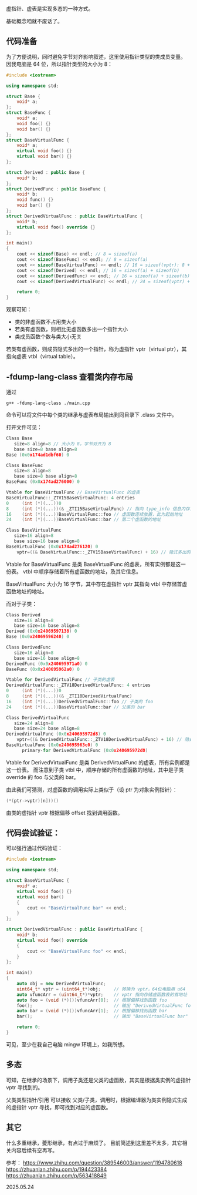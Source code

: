 虚指针、虚表是实现多态的一种方式。

基础概念咱就不废话了。
## 代码准备

为了方便说明，同时避免字节对齐影响叙述，这里使用指针类型的类成员变量。
因我电脑是 64 位，所以指针类型的大小为 8：

```cpp
#include <iostream>

using namespace std;

struct Base {
    void* a;
};
struct BaseFunc {
    void* a;
    void foo() {}
    void bar() {}
};
struct BaseVirtualFunc {
    void* a;
    virtual void foo() {}
    virtual void bar() {}
};

struct Derived : public Base {
    void* b;
};
struct DerivedFunc : public BaseFunc {
    void* b;
    void func() {}
    void bar() {}
};
struct DerivedVirtualFunc : public BaseVirtualFunc {
    void* b;
    virtual void foo() override {}
};

int main()
{
    cout << sizeof(Base) << endl; // 8 = sizeof(a)
    cout << sizeof(BaseFunc) << endl; // 8 = sizeof(a)
    cout << sizeof(BaseVirtualFunc) << endl; // 16 = sizeof(vptr): 8 + sizeof(a)
    cout << sizeof(Derived) << endl; // 16 = sizeof(a) + sizeof(b)
    cout << sizeof(DerivedFunc) << endl; // 16 = sizeof(a) + sizeof(b)
    cout << sizeof(DerivedVirtualFunc) << endl; // 24 = sizeof(vptr) + sizeof(a) + sizeof(b)

    return 0;
}
```

观察可知：
- 类的非虚函数不占用类大小
- 若类有虚函数，则相比无虚函数多出一个指针大小
- 类成员函数个数与类大小无关

若类有虚函数，则成员隐式多出的一个指针，称为虚指针 vptr（virtual ptr），其指向虚表 vtbl（virtual table）。

## -fdump-lang-class 查看类内存布局

通过
```shell
g++ -fdump-lang-class ./main.cpp
```

命令可以将文件中每个类的继承与虚表布局输出到同目录下 .class 文件中。

打开文件可见：
```cpp
Class Base
   size=8 align=8 // 大小为 8，字节对齐为 8
   base size=8 base align=8
Base (0x0x174ad1dbf60) 0

Class BaseFunc
   size=8 align=8
   base size=8 base align=8
BaseFunc (0x0x174ad276000) 0

Vtable for BaseVirtualFunc // BaseVirtualFunc 的虚表
BaseVirtualFunc::_ZTV15BaseVirtualFunc: 4 entries
0     (int (*)(...))0
8     (int (*)(...))(& _ZTI15BaseVirtualFunc) // 指向 type_info 信息内存，暂且不管
16    (int (*)(...))BaseVirtualFunc::foo // 虚函数连续放置，此为起始地址
24    (int (*)(...))BaseVirtualFunc::bar // 第二个虚函数的地址

Class BaseVirtualFunc
   size=16 align=8
   base size=16 base align=8
BaseVirtualFunc (0x0x174ad276120) 0
    vptr=((& BaseVirtualFunc::_ZTV15BaseVirtualFunc) + 16) // 隐式多出的 vptr，指向 vtbl 中连续放置虚函数地址的起始地址
```

Vtable for BaseVirtualFunc 是类 BaseVirtualFunc 的虚表，所有实例都是这一份表。
vtbl 中顺序存储着所有虚函数的地址，及其它信息。

BaseVirtualFunc 大小为 16 字节，其中存在虚指针 vptr 其指向 vtbl 中存储首虚函数地址的地址。

而对于子类：

```cpp
Class Derived
   size=16 align=8
   base size=16 base align=8
Derived (0x0x24069597138) 0
Base (0x0x24069596240) 0

Class DerivedFunc
   size=16 align=8
   base size=16 base align=8
DerivedFunc (0x0x240695971a0) 0
BaseFunc (0x0x240695962a0) 0

Vtable for DerivedVirtualFunc // 子类的虚表
DerivedVirtualFunc::_ZTV18DerivedVirtualFunc: 4 entries
0     (int (*)(...))0
8     (int (*)(...))(& _ZTI18DerivedVirtualFunc)
16    (int (*)(...))DerivedVirtualFunc::foo // 子类的 foo
24    (int (*)(...))BaseVirtualFunc::bar // 父类的 bar

Class DerivedVirtualFunc
   size=24 align=8
   base size=24 base align=8
DerivedVirtualFunc (0x0x240695972d8) 0
    vptr=((& DerivedVirtualFunc::_ZTV18DerivedVirtualFunc) + 16) // 隐式多出的 vptr，指向 vtbl 中连续放置虚函数地址的起始地址
BaseVirtualFunc (0x0x240695963c0) 0
      primary-for DerivedVirtualFunc (0x0x240695972d8)
```

Vtable for DerivedVirtualFunc 是类 DerivedVirtualFunc 的虚表，所有实例都是这一份表。
而注意到子类 vtbl 中，顺序存储的所有虚函数的地址，其中是子类 override 的 foo 与父类的 bar。

由此我们可猜测，对虚函数的调用实际上类似于（设 ptr 为对象实例指针）：
```cpp
(*(ptr->vptr)[n]))()
```

由类的虚指针 vptr 根据偏移 offset 找到调用函数。

## 代码尝试验证：
可以强行通过代码验证：
```cpp
#include <iostream>

using namespace std;

struct BaseVirtualFunc {
    void* a;
    virtual void foo() {}
    virtual void bar()
    {
        cout << "BaseVirtualFunc bar" << endl;
    }
};

struct DerivedVirtualFunc : public BaseVirtualFunc {
    void* b;
    virtual void foo() override
    {
        cout << "BaseVirtualFunc foo" << endl;
    }
};

int main()
{
    auto obj = new DerivedVirtualFunc;
    uint64_t* vptr = (uint64_t*)obj;     // 转换为 vptr，64位电脑用 u64
    auto vfuncArr = (uint64_t*)*vptr;    // vptr 指向存储虚函数表的首地址
    auto foo = (void (*)())vfuncArr[0];  // 根据偏移找到函数 foo
    foo();                               // 输出 "DerivedVirtualFunc foo"
    auto bar = (void (*)())vfuncArr[1];  // 根据偏移找到函数 bar
    bar();                               // 输出 "BaseVirtualFunc bar"

    return 0;
}
```

可见，至少在我自己电脑 mingw 环境上，如我所想。


## 多态

可知，在继承的场景下，调用子类还是父类的虚函数，其实是根据类实例的虚指针 vptr 寻找到的。

父类类型指针/引用 可以接收 父类/子类，调用时，根据编译器为类实例隐式生成的虚指针 vptr 寻找，即可找到对应的虚函数。
## 其它
什么多重继承，菱形继承，有点过于麻烦了。
目前简述到这里差不太多，其它相关内容后续有空再写。

参考：
https://www.zhihu.com/question/389546003/answer/1194780618
https://zhuanlan.zhihu.com/p/194423384
https://zhuanlan.zhihu.com/p/563418849

2025.05.24
